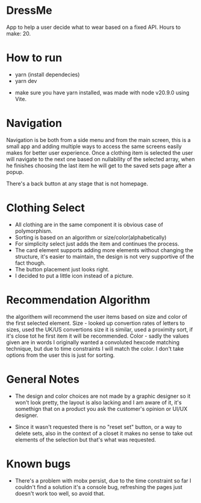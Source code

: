 # DressMe

App to help a user decide what to wear based on a fixed API.
Hours to make: 20.

# How to run

-   yarn (install dependecies)
-   yarn dev

*   make sure you have yarn installed, was made with node v20.9.0 using Vite.

# Navigation

Navigation is be both from a side menu and from the main screen, this is a small app and adding multiple ways to access the same screens easily makes for better user experience.
Once a clothing item is selected the user will navigate to the next one based on nullability of the selected array, when he finishes choosing the last item he will get to the saved sets page after a popup.

There's a back button at any stage that is not homepage.

# Clothing Select

-   All clothing are in the same component it is obvious case of polymorphism.
-   Sorting is based on an algorithm or size/color(alphabetically)
-   For simplicity select just adds the item and continues the process.
-   The card element supports adding more elements without changing the structure, it's easier to maintain, the design is not very supportive of the fact though.
-   The button placement just looks right.
-   I decided to put a little icon instead of a picture.

# Recommendation Algorithm

the algorithem will recommend the user items based on size and color of the first selected element.
Size - looked up convertion rates of letters to sizes, used the UK/US convertions size it is similar, used a proximity sort, if it's close tot he first item it will be recommended.
Color - sadly the values given are in words I originally wanted a convoluted hexcode matching technique, but due to time constraints I will match the color.
I don't take options from the user this is just for sorting.

# General Notes

-   The design and color choices are not made by a graphic designer so it won't look pretty, the layout is also lacking and I am aware of it, it's somethign that on a product you ask the customer's opinion or UI/UX designer.

-   Since it wasn't requested there is no "reset set" button, or a way to delete sets, also in the context of a closet it makes no sense to take out elements of the selection but that's what was requested.

# Known bugs

-   There's a problem with mobx persist, due to the time constraint so far I couldn't find a solution it's a console bug, refreshing the pages just doesn't work too well, so avoid that.

